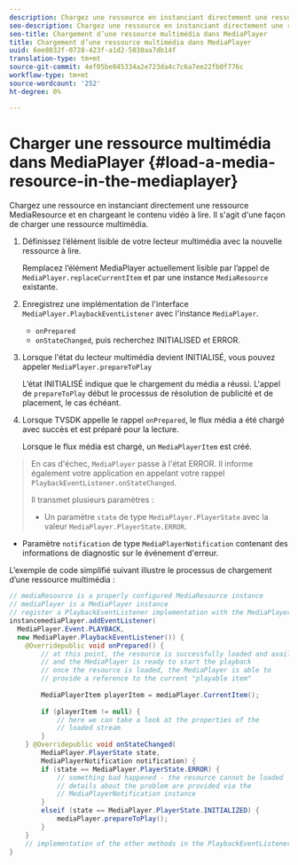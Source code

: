 ```yaml
---
description: Chargez une ressource en instanciant directement une ressource MediaResource et en chargeant le contenu vidéo à lire. Il s'agit d'une façon de charger une ressource multimédia.
seo-description: Chargez une ressource en instanciant directement une ressource MediaResource et en chargeant le contenu vidéo à lire. Il s'agit d'une façon de charger une ressource multimédia.
seo-title: Chargement d’une ressource multimédia dans MediaPlayer
title: Chargement d’une ressource multimédia dans MediaPlayer
uuid: 6ee8032f-0728-423f-a1d2-5030aa7db14f
translation-type: tm+mt
source-git-commit: 4ef05be045334a2e723da4c7c6a7ee22fb0f776c
workflow-type: tm+mt
source-wordcount: '252'
ht-degree: 0%

---
```



# Charger une ressource multimédia dans MediaPlayer {#load-a-media-resource-in-the-mediaplayer}

Chargez une ressource en instanciant directement une ressource MediaResource et en chargeant le contenu vidéo à lire. Il s&#39;agit d&#39;une façon de charger une ressource multimédia.

1. Définissez l’élément lisible de votre lecteur multimédia avec la nouvelle ressource à lire.

   Remplacez l’élément MediaPlayer actuellement lisible par l’appel de `MediaPlayer.replaceCurrentItem` et par une instance `MediaResource` existante.

1. Enregistrez une implémentation de l&#39;interface `MediaPlayer.PlaybackEventListener` avec l&#39;instance `MediaPlayer`.

   * `onPrepared`
   * `onStateChanged`, puis recherchez INITIALISED et ERROR.

1. Lorsque l&#39;état du lecteur multimédia devient INITIALISÉ, vous pouvez appeler `MediaPlayer.prepareToPlay`

   L’état INITIALISÉ indique que le chargement du média a réussi. L&#39;appel de `prepareToPlay` début le processus de résolution de publicité et de placement, le cas échéant.

1. Lorsque TVSDK appelle le rappel `onPrepared`, le flux média a été chargé avec succès et est préparé pour la lecture.

   Lorsque le flux média est chargé, un `MediaPlayerItem` est créé.

>En cas d&#39;échec, `MediaPlayer` passe à l&#39;état ERROR. Il informe également votre application en appelant votre rappel `PlaybackEventListener.onStateChanged`.
>
>Il transmet plusieurs paramètres :
>* Un paramètre `state` de type `MediaPlayer.PlayerState` avec la valeur `MediaPlayer.PlayerState.ERROR`.
   >
   >
* Paramètre `notification` de type `MediaPlayerNotification` contenant des informations de diagnostic sur le événement d&#39;erreur.


L’exemple de code simplifié suivant illustre le processus de chargement d’une ressource multimédia :

```java
// mediaResource is a properly configured MediaResource instance 
// mediaPlayer is a MediaPlayer instance 
// register a PlaybackEventListener implementation with the MediaPlayer  
instancemediaPlayer.addEventListener( 
  MediaPlayer.Event.PLAYBACK, 
  new MediaPlayer.PlaybackEventListener()) { 
    @Overridepublic void onPrepared() { 
        // at this point, the resource is successfully loaded and available 
        // and the MediaPlayer is ready to start the playback 
        // once the resource is loaded, the MediaPlayer is able to 
        // provide a reference to the current "playable item" 
 
        MediaPlayerItem playerItem = mediaPlayer.CurrentItem(); 
 
        if (playerItem != null) {     
            // here we can take a look at the properties of the     
            // loaded stream 
        } 
    } @Overridepublic void onStateChanged( 
        MediaPlayer.PlayerState state,  
        MediaPlayerNotification notification) { 
        if (state == MediaPlayer.PlayerState.ERROR) { 
            // something bad happened - the resource cannot be loaded    
            // details about the problem are provided via the  
            // MediaPlayerNotification instance 
        }  
        elseif (state == MediaPlayer.PlayerState.INITIALIZED) {     
            mediaPlayer.prepareToPlay(); 
        } 
    } 
    // implementation of the other methods in the PlaybackEventListener interface... 
} 
```
